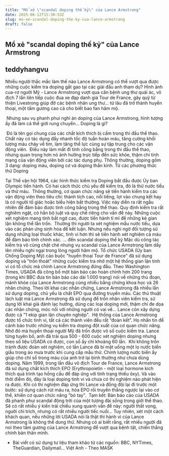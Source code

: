 ```yaml
---
title: "Mổ xẻ \"scandal doping thế kỷ\" của Lance Armstrong"
date: 2025-06-12T15:30:53Z
slug: mo-xe-scandal-doping-the-ky-cua-lance-armstrong
draft: false
---
```


## Mổ xẻ "scandal doping thế kỷ" của Lance Armstrong

## teddyhangvu

Nhiều người thắc mắc làm thế nào Lance Armstrong có thể vượt qua được những cuộc kiểm tra doping gắt gao tại các giải đấu anh tham dự?
Hình ảnh cua-rơ người Mỹ - Lance Armstrong vượt qua căn bệnh ung thư quái ác, vô địch 7 lần liên tiếp cuộc đua xe đạp danh giá Tour de France, gây quỹ từ thiện Livestrong giúp đỡ các bệnh nhân ung thư… từ lâu đã trở thành huyền thoại, một tấm gương cao cả cho biết bao fan hâm mộ. 

​
Nhưng sau vụ phanh phui nghi án doping của Lance Armstrong, hình tượng ấy đã làm cả thế giới rung chuyển...
Doping là gì?

​
Đó là tên gọi chung của các chất kích thích bị cấm trong thi đấu thể thao. Chất này có tác dụng đẩy nhanh tốc độ tuần hoàn máu, tăng cường khối lượng máu chảy về tim, làm tăng thể lực cùng sự tập trung cho các vận động viên. 
​
Điều này làm mất đi tính công bằng trong thi đấu thể thao, nhưng quan trọng hơn nó ảnh hưởng trực tiếp đến sức khỏe, thậm chí tính mạng của vận động viên bởi các tác dụng phụ. Thông thường, doping gồm 3 dạng: doping máu, doping cơ và doping thần kinh.
Từ các phương thức thử Doping

Tại Thế vận hội 1964, các hình thức kiểm tra Doping bắt đầu được Ủy ban Olympic tiến hành. Có hai cách thức chủ yếu để kiểm tra, đó là thử nước tiểu và thử máu. 
​
Thông thường, cơ quan chức năng sẽ tiến hành kiểm tra các vận động viên theo tiêu chí: thành tích cao, nổi tiếng, lọt vào chung kết hay là có người tố giác hoặc biểu hiện bất thường. Việc này diễn ra rất ngẫu nhiên để đảm bảo được tính công bằng trong thể thao. 
Quy định kiểm tra rất nghiêm ngặt, có hẳn bộ luật và quy chế riêng cho vấn đề này. Những cuộc xét nghiệm mang tính bất ngờ cao, được tiến hành tỉ mỉ để những kẻ gian lận không thể lẩn trốn. 
​
Thường thì người ta xét nghiệm mẫu nước tiểu, dựa vào các phản ứng sinh hóa để kết luận. Nhưng nếu nghi ngờ đối tượng sử dụng những loại thuốc khác, tinh vi hơn thì sẽ tiến hành xét nghiệm cả máu để đảm bảo tính chính xác.
... đến scandal doping thế kỷ
Mặc dù công tác kiểm tra vô cùng chặt chẽ nhưng vụ scandal của Lance Armstrong làm dấy lên nhiều nghi ngại trong lòng người hâm mộ. 
Tổ chức USADA (Ủy ban Chống Doping Mỹ) cáo buộc "huyền thoại Tour de France" đã sử dụng doping và "trốn thoát" những cuộc kiểm tra nhờ một hệ thống gian lận tinh vi có tổ chức mà chính Lance Armstrong đứng đầu.
​
Theo Washington Times, USADA đã công bố một bản báo cáo hoàn chỉnh hơn 200 trang (trong khi BBC đưa tin bản báo cáo dài 1.000 trang) nói về những thủ đoạn, mánh khóe của Lance Armstrong cùng nhiều bằng chứng khoa học và 26 nhân chứng. 
Theo lời khai các nhân chứng, Lance Armstrong đã nhiều lần sử dụng doping, chủ yếu là chất EPO qua đường truyền máu. 
​Các thủ thuật lách luật mà Lance Armstrong đã sử dụng để trốn nhân viên kiểm tra, sử dụng lời khai giả đánh lạc hướng, dùng các loại doping mới, thậm chí đe dọa các nhân chứng, móc nối với những người có vai vế… Lance còn xây dựng được cả "1 ekip gian lận chuyên nghiệp".
​
Hệ thống của Lance Armstrong được tổ chức tinh vi, tất cả các thành viên đều rất “đoàn kết”. Họ nhắn tin để cảnh báo trước những vụ kiểm tra doping đột xuất của cơ quan chức năng. 
Nhờ đó mà huyền thoại người Mỹ đã trốn được vô số cuộc kiểm tra. Lance từng tuyên bố, anh đã trải qua 500 - 600 cuộc xét nghiệm doping nhưng theo số liệu USADA có được, con số ấy chỉ khoảng 60 lần. 
​
Khi không trốn tránh được đoàn xét nghiệm, có lần Lance đã bí mật uống một lọ nước biển giấu trong áo mưa trước khi cung cấp mẫu thử. Chính lượng nước biển ấy giúp cho chỉ số trong máu của anh trở lại bình thường như chưa dùng doping.
Năm 1999, trong lần đầu vô địch Tour de France, Lance Armstrong đã sử dụng chất kích thích EPO (Erythropoietin - một loại hormone kích thích quá trình tạo hồng cầu để đáp ứng với tình trạng thiếu ôxy). Và vào thời điểm đó, đây là loại doping tinh vi và chưa có thí nghiệm nào phát hiện ra được. 
Khi có thí nghiệm đáp ứng thì Lance và đồng đội lại đi trước một bước: sử dụng cách rút máu ra, hòa EPO rồi truyền thẳng ngược lại vào cơ thể, khiến cơ quan chức năng "bó tay".
​
Tạm kết: Bản báo cáo của USADA đã phanh phui scandal động trời của một tượng đài sống trong giới thể thao. Sẽ có rất nhiều ý kiến trái chiều xung quanh vấn đề này: người thất vọng, người chỉ trích, nhưng có rất nhiều người tiếc nuối… 
Tuy nhiên, xét một cách khách quan, nếu những lời USADA nói là thật thì hành vi của Lance Armstrong là không thể dung thứ. Nhưng có ai biết rằng, rất nhiều người đã noi theo tấm gương của Lance Armstrong để vượt qua bệnh tật, chiến thắng chính bản thân mình.
* Bài viết có sử dụng tư liệu tham khảo từ các nguồn: BBC, NYTimes, TheGuardian, Dailymail...
Việt Anh - Theo MASK
